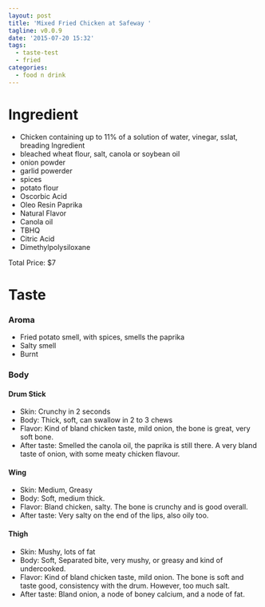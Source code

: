 ```yaml
---
layout: post
title: 'Mixed Fried Chicken at Safeway '
tagline: v0.0.9
date: '2015-07-20 15:32'
tags:
  - taste-test
  - fried
categories:
  - food n drink
---
```


# Ingredient

  + Chicken containing up to 11% of a solution of water, vinegar, sslat, breading Ingredient
  + bleached wheat flour, salt, canola or soybean oil
  + onion powder
  + garlid powerder
  + spices
  + potato flour
  + Oscorbic Acid
  + Oleo Resin Paprika
  + Natural Flavor
  + Canola oil
  + TBHQ
  + Citric Acid
  + Dimethylpolysiloxane

Total Price: $7

# Taste

### Aroma

  + Fried potato smell, with spices, smells the paprika
  + Salty smell
  + Burnt

### Body

#### Drum Stick

  + Skin: Crunchy in 2 seconds
  + Body: Thick, soft, can swallow in 2 to 3 chews
  + Flavor: Kind of bland chicken taste, mild onion, the bone is great, very soft bone.
  + After taste: Smelled the canola oil, the paprika is still there. A very bland taste of onion, with some meaty chicken flavour.

#### Wing

  + Skin: Medium, Greasy
  + Body: Soft, medium thick.
  + Flavor: Bland chicken, salty. The bone is crunchy and is good overall.
  + After taste: Very salty on the end of the lips, also oily too.

#### Thigh

  + Skin: Mushy, lots of fat
  + Body: Soft, Separated bite, very mushy, or greasy and kind of undercooked.
  + Flavor: Kind of bland chicken taste, mild onion. The bone is soft and taste good, consistency with the drum. However, too much salt.
  + After taste: Bland onion, a node of boney calcium, and a node of fat.

